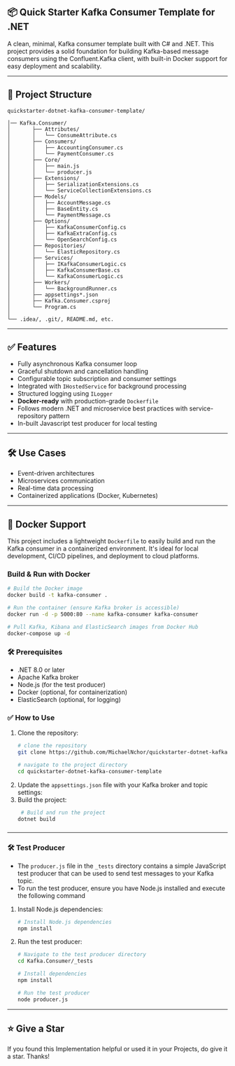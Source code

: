 ## 📦 Quick Starter Kafka Consumer Template for .NET

A clean, minimal, Kafka consumer template built with C# and .NET. This project provides a solid foundation for building Kafka-based message consumers using the Confluent.Kafka client, with built-in Docker support for easy deployment and scalability.

--- 

## 📁 Project Structure

```plaintext
quickstarter-dotnet-kafka-consumer-template/

│── Kafka.Consumer/
│       ├── Attributes/                  
│       │   └── ConsumeAttribute.cs
│       ├── Consumers/                   
│       │   ├── AccountingConsumer.cs
│       │   └── PaymentConsumer.cs
│       ├── Core/                        
│       │   ├── main.js
│       │   └── producer.js
│       ├── Extensions/                  
│       │   ├── SerializationExtensions.cs
│       │   └── ServiceCollectionExtensions.cs
│       ├── Models/                      
│       │   ├── AccountMessage.cs
│       │   ├── BaseEntity.cs
│       │   └── PaymentMessage.cs
│       ├── Options/                     
│       │   ├── KafkaConsumerConfig.cs
│       │   ├── KafkaExtraConfig.cs
│       │   └── OpenSearchConfig.cs
│       ├── Repositories/                
│       │   └── ElasticRepository.cs
│       ├── Services/                    
│       │   ├── IKafkaConsumerLogic.cs
│       │   ├── KafkaConsumerBase.cs
│       │   └── KafkaConsumerLogic.cs
│       ├── Workers/                    
│       │   └── BackgroundRunner.cs
│       ├── appsettings*.json           
│       ├── Kafka.Consumer.csproj     
│       └── Program.cs                 
│
└── .idea/, .git/, README.md, etc.
```

---

## ✅ Features

- Fully asynchronous Kafka consumer loop
- Graceful shutdown and cancellation handling
- Configurable topic subscription and consumer settings
- Integrated with `IHostedService` for background processing
- Structured logging using `ILogger`
- **Docker-ready** with production-grade `Dockerfile`
- Follows modern .NET and microservice best practices with service-repository pattern
- In-built Javascript test producer for local testing

---

## 🛠️ Use Cases

- Event-driven architectures
- Microservices communication
- Real-time data processing
- Containerized applications (Docker, Kubernetes)

---

## 🐳 Docker Support

This project includes a lightweight `Dockerfile` to easily build and run the Kafka consumer in a containerized environment. It's ideal for local development, CI/CD pipelines, and deployment to cloud platforms.

### Build & Run with Docker

```bash
# Build the Docker image
docker build -t kafka-consumer .

# Run the container (ensure Kafka broker is accessible)
docker run -d -p 5000:80 --name kafka-consumer kafka-consumer

# Pull Kafka, Kibana and ElasticSearch images from Docker Hub
docker-compose up -d
````

### 🛠️ Prerequisites
- .NET 8.0 or later
- Apache Kafka broker
- Node.js (for the test producer)
- Docker (optional, for containerization)
- ElasticSearch (optional, for logging)

### ✅ How to Use
1. Clone the repository:
   ```bash
   # clone the repository
   git clone https://github.com/MichaelNchor/quickstarter-dotnet-kafka-consumer-template.git
   
   # navigate to the project directory
   cd quickstarter-dotnet-kafka-consumer-template
    ```
2. Update the `appsettings.json` file with your Kafka broker and topic settings:
3. Build the project:
   ```bash
    # Build and run the project
   dotnet build
   ```
###

---

### 🛠️ Test Producer
- The `producer.js` file in the `_tests` directory contains a simple JavaScript test producer that can be used to send test messages to your Kafka topic.
- To run the test producer, ensure you have Node.js installed and execute the following command
1. Install Node.js dependencies:
   ```bash
   # Install Node.js dependencies
   npm install
   ```
2. Run the test producer:
   ```bash
   # Navigate to the test producer directory
   cd Kafka.Consumer/_tests
   
   # Install dependencies
   npm install
   
   # Run the test producer
   node producer.js
   ```
   
---

## ⭐ Give a Star
If you found this Implementation helpful or used it in your Projects, do give it a star. Thanks!